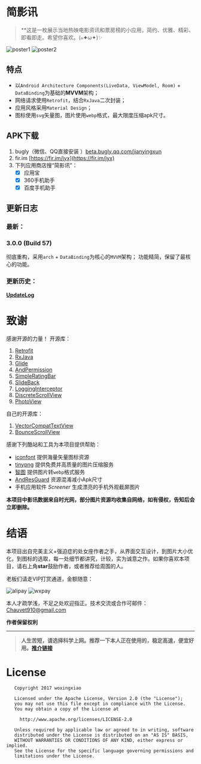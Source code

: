 # 简影讯
> **这是一枚展示当地热映电影资讯和票房榜的小应用，简约、优雅、精彩、即看即走。希望你喜欢。(๑✦ω✦)✨

![poster1](https://github.com/woxingxiao/GracefulMovies/blob/master/images/poster1.jpg)
![poster2](https://github.com/woxingxiao/GracefulMovies/blob/master/images/poster2.jpg)  

## 特点
- 以`Android Architecture Components(LiveData, ViewModel, Room)` + `DataBinding`为基础的**MVVM**架构；
- 网络请求使用`Retrofit`，结合`RxJava`二次封装；
- 应用风格采用`Material Design`；
- 图标使用`svg`矢量图，图片使用`webp`格式，最大限度压缩apk尺寸。

## APK下载
1. bugly（微信、QQ直接安装 ）[beta.bugly.qq.com/jianyingxun](https://beta.bugly.qq.com/jianyingxun)
2. fir.im [https://fir.im/jyx](https://fir.im/jyx)
3. 下列应用商店搜“简影讯”：
   - [x] 应用宝
   - [x] 360手机助手
   - [x] 百度手机助手

## 更新日志
### 最新：
### 3.0.0 (Build 57)
彻底重构，采用`arch` + `DataBinding`为核心的`MVVM`架构；
功能精简，保留了最核心的功能。

### 更新历史：
[**UpdateLog**](https://github.com/woxingxiao/GracefulMovies/blob/master/UpdateLog.md)  

# 致谢
感谢开源的力量！
开源库：  
1. [Retrofit](https://github.com/square/retrofit)
1. [RxJava](https://github.com/ReactiveX/RxJava)
1. [Glide](https://github.com/bumptech/glide)
1. [AndPermission](https://github.com/yanzhenjie/AndPermission)
1. [SimpleRatingBar](https://github.com/FlyingPumba/SimpleRatingBar)
1. [SlideBack](https://github.com/oubowu/SlideBack)
1. [LoggingInterceptor](https://github.com/ihsanbal/LoggingInterceptor)
1. [DiscreteScrollView](https://github.com/yarolegovich/DiscreteScrollView)
1. [PhotoView](https://github.com/chrisbanes/PhotoView)

自己的开源库：
1. [VectorCompatTextView](https://github.com/woxingxiao/VectorCompatTextView)
1. [BounceScrollView](https://github.com/woxingxiao/BounceScrollView)

感谢下列酷站和工具为本项目提供帮助：
- [iconfont](http://iconfont.cn) 提供海量矢量图标资源
- [tinypng](https://tinypng.com) 提供免费并高质量的图片压缩服务
- [智图](http://zhitu.isux.us) 提供图片转`webp`格式服务
- [AndResGuard](https://github.com/shwenzhang/AndResGuard) 资源混淆减小Apk尺寸
- 手机应用软件 _Screener_ 生成漂亮的手机外观截屏图片

**本项目中影讯数据来自时光网，部分图片资源均收集自网络，如有侵权，告知后会立即删除。**
# 结语
本项目出自完美主义+强迫症的处女座作者之手，从界面交互设计，到图片大小优化，到图标的选取，每一处细节都讲究，计较，实为诚意之作。如果你喜欢本项目，请右上角**star**鼓励作者，或者推荐给周围的人。

老板们请走VIP打赏通道，金额随意：

![alipay](https://github.com/woxingxiao/GracefulMovies/blob/master/images/alipay.jpg) ![wxpay](https://github.com/woxingxiao/GracefulMovies/blob/master/images/wxpay.jpg)

本人才疏学浅，不足之处欢迎指正。技术交流或合作可邮件：Chauvet910@gmail.com

**作者保留权利**

--------
> **人生苦短，请选择科学上网。推荐一下本人正在使用的，稳定高速，便宜好用。[推介链接](https://portal.shadowsocks.to/aff.php?aff=8881)**

# License
```
   Copyright 2017 woxingxiao

   Licensed under the Apache License, Version 2.0 (the "License");
   you may not use this file except in compliance with the License.
   You may obtain a copy of the License at

     http://www.apache.org/licenses/LICENSE-2.0

   Unless required by applicable law or agreed to in writing, software
   distributed under the License is distributed on an "AS IS" BASIS,
   WITHOUT WARRANTIES OR CONDITIONS OF ANY KIND, either express or implied.
   See the License for the specific language governing permissions and
   limitations under the License.
```

